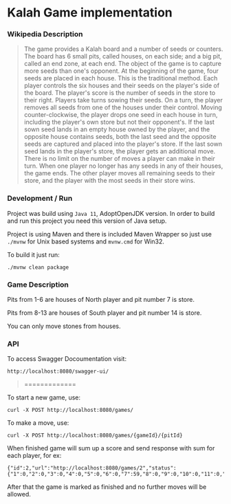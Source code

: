 # Kalah Game implementation

### Wikipedia Description
> The game provides a Kalah board and a number of seeds or counters. The board has 6 small pits, called houses, on each side; and a big pit, called an end zone, at each end. The object of the game is to capture more seeds than one's opponent.
  At the beginning of the game, four seeds are placed in each house. This is the traditional method.
  Each player controls the six houses and their seeds on the player's side of the board. The player's score is the number of seeds in the store to their right.
  Players take turns sowing their seeds. On a turn, the player removes all seeds from one of the houses under their control. Moving counter-clockwise, the player drops one seed in each house in turn, including the player's own store but not their opponent's.
  If the last sown seed lands in an empty house owned by the player, and the opposite house contains seeds, both the last seed and the opposite seeds are captured and placed into the player's store.
  If the last sown seed lands in the player's store, the player gets an additional move. There is no limit on the number of moves a player can make in their turn.
  When one player no longer has any seeds in any of their houses, the game ends. The other player moves all remaining seeds to their store, and the player with the most seeds in their store wins.

### Development / Run
Project was build using `Java 11`, AdoptOpenJDK version.
In order to build and run this project you need this version of Java setup.

Project is using Maven and there is included Maven Wrapper so just use `./mvnw` for Unix based systems and `mvnw.cmd` for Win32.

To build it just run:
```
./mvnw clean package
```

### Game Description
Pits from 1-6 are houses of North player and pit number 7 is store.

Pits from 8-13 are houses of South player and pit number 14 is store.

You can only move stones from houses.

### API
To access Swagger Docoumentation visit:
```
http://localhost:8080/swagger-ui/
```
> =============

To start a new game, use:
```
curl -X POST http://localhost:8080/games/
```
To make a move, use:
```
curl -X POST http://localhost:8080/games/{gameId}/{pitId}
```
When finished game will sum up a score and send response with sum for each player, for ex:
```
{"id":2,"url":"http://localhost:8080/games/2","status":{"1":0,"2":0,"3":0,"4":0,"5":0,"6":0,"7":59,"8":0,"9":0,"10":0,"11":0,"12":0,"13":0,"14":13}}% 
```
After that the game is marked as finished and no further moves will be allowed.
